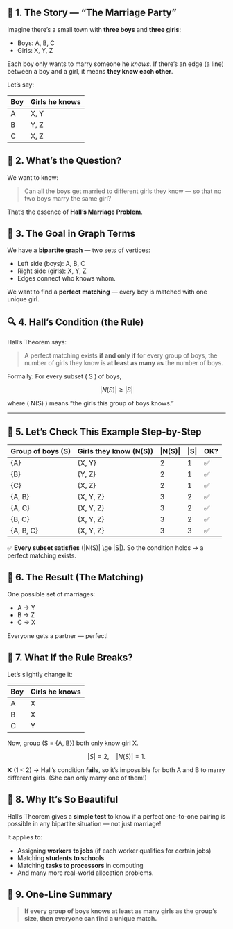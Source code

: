 ## 🌸 1. The Story — “The Marriage Party”

Imagine there’s a small town with **three boys** and **three girls**:

* Boys: A, B, C
* Girls: X, Y, Z

Each boy only wants to marry someone he *knows*.
If there’s an edge (a line) between a boy and a girl, it means **they know each other**.

Let’s say:

| Boy | Girls he knows |
| --- | -------------- |
| A   | X, Y           |
| B   | Y, Z           |
| C   | X, Z           |


## 💭 2. What’s the Question?

We want to know:

> Can all the boys get married to different girls they know — so that no two boys marry the same girl?

That’s the essence of **Hall’s Marriage Problem**.


## 🎯 3. The Goal in Graph Terms

We have a **bipartite graph** — two sets of vertices:

* Left side (boys): A, B, C
* Right side (girls): X, Y, Z
* Edges connect who knows whom.

We want to find a **perfect matching** — every boy is matched with one unique girl.


## 🔍 4. Hall’s Condition (the Rule)

Hall’s Theorem says:

> A perfect matching exists **if and only if**
> for every group of boys, the number of girls they know is **at least as many as** the number of boys.

Formally:
For every subset ( S ) of boys,

$$
|N(S)| \ge |S|
$$

where ( N(S) ) means “the girls this group of boys knows.”

---

## 🧮 5. Let’s Check This Example Step-by-Step

| Group of boys (S) | Girls they know (N(S)) | \|N(S)\| | \|S\| | OK? |
|------------------|------------------------|----------|-------|------|
| {A}              | {X, Y}                 | 2        | 1     | ✅   |
| {B}              | {Y, Z}                 | 2        | 1     | ✅   |
| {C}              | {X, Z}                 | 2        | 1     | ✅   |
| {A, B}           | {X, Y, Z}              | 3        | 2     | ✅   |
| {A, C}           | {X, Y, Z}              | 3        | 2     | ✅   |
| {B, C}           | {X, Y, Z}              | 3        | 2     | ✅   |
| {A, B, C}        | {X, Y, Z}              | 3        | 3     | ✅   |

✅ **Every subset satisfies** (|N(S)| \ge |S|).
So the condition holds → a perfect matching exists.


## 💍 6. The Result (The Matching)

One possible set of marriages:

* A → Y
* B → Z
* C → X

Everyone gets a partner — perfect!


## 🚫 7. What If the Rule Breaks?

Let’s slightly change it:

| Boy | Girls he knows |
| --- | -------------- |
| A   | X              |
| B   | X              |
| C   | Y              |

Now, group (S = {A, B}) both only know girl X.

$$
|S| = 2, \quad |N(S)| = 1.
$$

❌ (1 < 2) → Hall’s condition **fails**,
so it’s impossible for both A and B to marry different girls.
(She can only marry one of them!)


## 🌈 8. Why It’s So Beautiful

Hall’s Theorem gives a **simple test** to know if a perfect one-to-one pairing is possible in any bipartite situation — not just marriage!

It applies to:

* Assigning **workers to jobs** (if each worker qualifies for certain jobs)
* Matching **students to schools**
* Matching **tasks to processors** in computing
* And many more real-world allocation problems.


## 🧠 9. One-Line Summary

> **If every group of boys knows at least as many girls as the group’s size, then everyone can find a unique match.**

